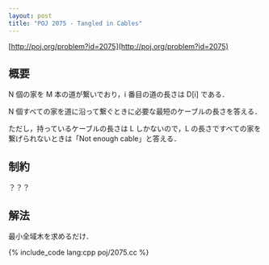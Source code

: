 ```yaml
---
layout: post
title: "POJ 2075 - Tangled in Cables"
---
```

[http://poj.org/problem?id=2075](http://poj.org/problem?id=2075)

## 概要
N 個の家を M 本の道が繋いでおり，i 番目の道の長さは D[i] である．

N 個すべての家を道に沿って繋ぐときに必要な最短のケーブルの長さを答える．

ただし，持っているケーブルの長さは L しかないので，L の長さですべての家を繋げられないときは「Not enough cable」と答える．

## 制約
？？？

## 解法
最小全域木を求めるだけ．

{% include_code lang:cpp poj/2075.cc %}
